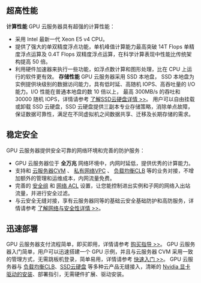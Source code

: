 ## 超高性能
**计算性能**
GPU 云服务器具有超强的计算性能：
- 采用 Intel 最新一代 Xeon E5 v4 CPU。
- 提供了强大的单双精度浮点功能，单机峰值计算能力最高突破 14T Flops 单精度浮点运算及 0.4T Flops 双精度浮点运算，在科学计算表现中性能比传统架构提高 50 倍。
- 利用硬件加速器来执行一些功能，如浮点数计算和图形处理，比在 CPU 上运行的软件更有效。
**存储性能**
GPU 云服务器采用 SSD 本地盘， SSD 本地盘为实例提供块级别的数据访问能力，具有低时延、高随机 IOPS、高吞吐量的 I/O 能力。I/O 性能在普通本地盘的数 10 倍以上， 最高 300MB/s 的吞吐和 30000 随机 IOPS，详情请参考 [了解SSD云硬盘详情 >>](https://www.qcloud.com/doc/product/213/5798#ssd-.E6.9C.AC.E5.9C.B0.E7.9B.98)。
用户可以自由挂载或卸载 SSD 云硬盘，SSD 云硬盘提供三副本专业存储策略，消除单点故障，保证数据可靠性，满足在不同虚拟机之间数据共享、迁移及长期存储的需求。
## 稳定安全
GPU 云服务器提供安全可靠的网络环境和完善的防护服务：
- GPU 云服务器位于 **全万兆** 网络环境中，内网时延低，提供优秀的计算能力。
- 支持和 [云服务器CVM](https://www.qcloud.com/product/cvm.html) 、 [私有网络VPC](https://www.qcloud.com/product/vpc.html?idx=1) 、 [负载均衡CLB](https://www.qcloud.com/product/clb.html?idx=1)  等的业务对接，不增加额外的管理和运维成本，内网流量免费。
- 完善的 [安全组](https://www.qcloud.com/doc/product/213/5221) 和 [网络 ACL](https://www.qcloud.com/doc/product/215/5132) 设置，让您能控制进出实例和子网的网络入出站流量，并进行安全过滤。
- 与云安全无缝对接，享有云服务器同等的基础云安全基础防护和高防服务，详情请参考  [了解网络与安全性详情 >>](https://www.qcloud.com/doc/product/213/5220)。

## 迅速部署
GPU 云服务器支付流程简单，即买即用，详情请参考 [购买指导 >>](https://www.qcloud.com/document/product/560/10407)。
GPU 云服务器入门简单，用户可以迅速搭建一个 GPU 示例，并且与云服务器 CVM 采用一致的管理方式，无需跳板机登录，简单易用，详情请参考         [快速入门 >>]()。
GPU 云服务器与 [负载均衡CLB](https://www.qcloud.com/product/clb.html?idx=1)、[SSD云硬盘](https://www.qcloud.com/doc/product/213/5798) 等多种云产品无缝接入，清晰的 [Nvidia 显卡驱动的安装](https://www.qcloud.com/document/product/560/8048)、部署指引，无需硬件扩展、驱动安装。











